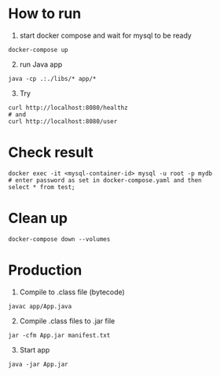 # How to run

1. start docker compose and wait for mysql to be ready
```
docker-compose up
```

2. run Java app
```
java -cp .:./libs/* app/*
```

3. Try
```
curl http://localhost:8080/healthz
# and
curl http://localhost:8080/user
```

# Check result

```
docker exec -it <mysql-container-id> mysql -u root -p mydb
# enter password as set in docker-compose.yaml and then
select * from test;
```

# Clean up

```
docker-compose down --volumes
```

# Production

1. Compile to .class file (bytecode)
```
javac app/App.java
```

2. Compile .class files to .jar file
```
jar -cfm App.jar manifest.txt
```

3. Start app
```
java -jar App.jar
```
